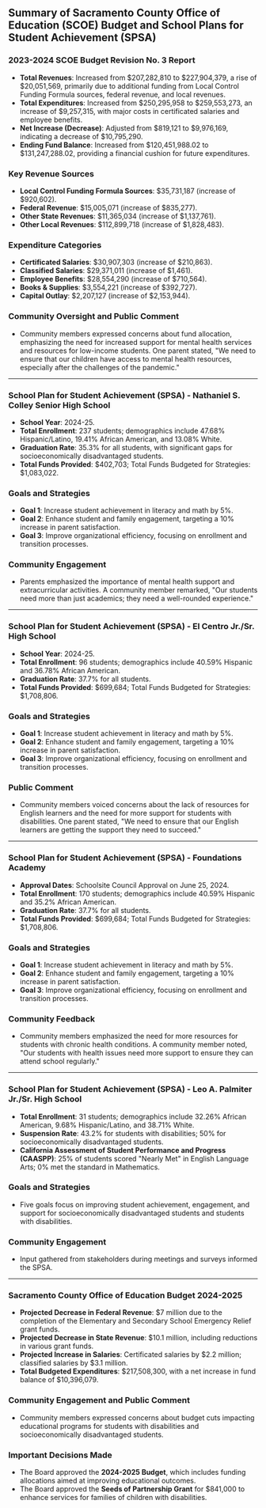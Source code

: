 ## Summary of Sacramento County Office of Education (SCOE) Budget and School Plans for Student Achievement (SPSA)

### 2023-2024 SCOE Budget Revision No. 3 Report
- **Total Revenues**: Increased from $207,282,810 to $227,904,379, a rise of $20,051,569, primarily due to additional funding from Local Control Funding Formula sources, federal revenue, and local revenues.
- **Total Expenditures**: Increased from $250,295,958 to $259,553,273, an increase of $9,257,315, with major costs in certificated salaries and employee benefits.
- **Net Increase (Decrease)**: Adjusted from $819,121 to $9,976,169, indicating a decrease of $10,795,290.
- **Ending Fund Balance**: Increased from $120,451,988.02 to $131,247,288.02, providing a financial cushion for future expenditures.

### Key Revenue Sources
- **Local Control Funding Formula Sources**: $35,731,187 (increase of $920,602).
- **Federal Revenue**: $15,005,071 (increase of $835,277).
- **Other State Revenues**: $11,365,034 (increase of $1,137,761).
- **Other Local Revenues**: $112,899,718 (increase of $1,828,483).

### Expenditure Categories
- **Certificated Salaries**: $30,907,303 (increase of $210,863).
- **Classified Salaries**: $29,371,011 (increase of $1,461).
- **Employee Benefits**: $28,554,290 (increase of $710,564).
- **Books & Supplies**: $3,554,221 (increase of $392,727).
- **Capital Outlay**: $2,207,127 (increase of $2,153,944).

### Community Oversight and Public Comment
- Community members expressed concerns about fund allocation, emphasizing the need for increased support for mental health services and resources for low-income students. One parent stated, "We need to ensure that our children have access to mental health resources, especially after the challenges of the pandemic."

---

### School Plan for Student Achievement (SPSA) - Nathaniel S. Colley Senior High School
- **School Year**: 2024-25.
- **Total Enrollment**: 237 students; demographics include 47.68% Hispanic/Latino, 19.41% African American, and 13.08% White.
- **Graduation Rate**: 35.3% for all students, with significant gaps for socioeconomically disadvantaged students.
- **Total Funds Provided**: $402,703; Total Funds Budgeted for Strategies: $1,083,022.

### Goals and Strategies
- **Goal 1**: Increase student achievement in literacy and math by 5%.
- **Goal 2**: Enhance student and family engagement, targeting a 10% increase in parent satisfaction.
- **Goal 3**: Improve organizational efficiency, focusing on enrollment and transition processes.

### Community Engagement
- Parents emphasized the importance of mental health support and extracurricular activities. A community member remarked, "Our students need more than just academics; they need a well-rounded experience."

---

### School Plan for Student Achievement (SPSA) - El Centro Jr./Sr. High School
- **School Year**: 2024-25.
- **Total Enrollment**: 96 students; demographics include 40.59% Hispanic and 36.78% African American.
- **Graduation Rate**: 37.7% for all students.
- **Total Funds Provided**: $699,684; Total Funds Budgeted for Strategies: $1,708,806.

### Goals and Strategies
- **Goal 1**: Increase student achievement in literacy and math by 5%.
- **Goal 2**: Enhance student and family engagement, targeting a 10% increase in parent satisfaction.
- **Goal 3**: Improve organizational efficiency, focusing on enrollment and transition processes.

### Public Comment
- Community members voiced concerns about the lack of resources for English learners and the need for more support for students with disabilities. One parent stated, "We need to ensure that our English learners are getting the support they need to succeed."

---

### School Plan for Student Achievement (SPSA) - Foundations Academy
- **Approval Dates**: Schoolsite Council Approval on June 25, 2024.
- **Total Enrollment**: 170 students; demographics include 40.59% Hispanic and 35.2% African American.
- **Graduation Rate**: 37.7% for all students.
- **Total Funds Provided**: $699,684; Total Funds Budgeted for Strategies: $1,708,806.

### Goals and Strategies
- **Goal 1**: Increase student achievement in literacy and math by 5%.
- **Goal 2**: Enhance student and family engagement, targeting a 10% increase in parent satisfaction.
- **Goal 3**: Improve organizational efficiency, focusing on enrollment and transition processes.

### Community Feedback
- Community members emphasized the need for more resources for students with chronic health conditions. A community member noted, "Our students with health issues need more support to ensure they can attend school regularly."

---

### School Plan for Student Achievement (SPSA) - Leo A. Palmiter Jr./Sr. High School
- **Total Enrollment**: 31 students; demographics include 32.26% African American, 9.68% Hispanic/Latino, and 38.71% White.
- **Suspension Rate**: 43.2% for students with disabilities; 50% for socioeconomically disadvantaged students.
- **California Assessment of Student Performance and Progress (CAASPP)**: 25% of students scored "Nearly Met" in English Language Arts; 0% met the standard in Mathematics.

### Goals and Strategies
- Five goals focus on improving student achievement, engagement, and support for socioeconomically disadvantaged students and students with disabilities.

### Community Engagement
- Input gathered from stakeholders during meetings and surveys informed the SPSA.

---

### Sacramento County Office of Education Budget 2024-2025
- **Projected Decrease in Federal Revenue**: $7 million due to the completion of the Elementary and Secondary School Emergency Relief grant funds.
- **Projected Decrease in State Revenue**: $10.1 million, including reductions in various grant funds.
- **Projected Increase in Salaries**: Certificated salaries by $2.2 million; classified salaries by $3.1 million.
- **Total Budgeted Expenditures**: $217,508,300, with a net increase in fund balance of $10,396,079.

### Community Engagement and Public Comment
- Community members expressed concerns about budget cuts impacting educational programs for students with disabilities and socioeconomically disadvantaged students.

### Important Decisions Made
- The Board approved the **2024-2025 Budget**, which includes funding allocations aimed at improving educational outcomes.
- The Board approved the **Seeds of Partnership Grant** for $841,000 to enhance services for families of children with disabilities.
